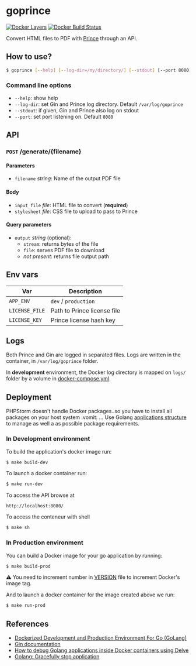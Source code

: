 # goprince

[![Docker Layers](https://images.microbadger.com/badges/image/spoon4/goprince.svg)][microbadger]
[![Docker Build Status](https://img.shields.io/docker/build/spoon4/goprince.svg)][dockerstore]

Convert HTML files to PDF with [Prince][prince] through an API.

## How to use?

```bash
$ goprince [--help] [--log-dir=/my/directory/] [--stdout] [--port 8080]
```

### Command line options

* `--help`: show help
* `--log-dir`: set Gin and Prince log directory. Default `/var/log/goprince`
* `--stdout`: if given, Gin and Prince also log on stdout
* `--port`: set port listening on. Default `8080`

## API

### `POST` /generate/{filename}

#### Parameters

* `filename` _string_: Name of the output PDF file

#### Body

* `input_file` _file_: HTML file to convert (**required**)
* `stylesheet` _file_: CSS file to upload to pass to Prince

#### Query parameters

* `output` _string_ (optional): 
    * `stream`: returns bytes of the file
    * `file`: serves PDF file to download
    * _not present_: returns file output path

## Env vars

|Var|Description|
|---|---|
|`APP_ENV`| `dev` / `production`|
|`LICENSE_FILE`|Path to Prince license file|
|`LICENSE_KEY`|Prince license hash key|

## Logs

Both Prince and Gin are logged in separated files.
Logs are written in the container, in `/var/log/goprince` folder.

In **development** environment, the Docker log directory is mapped on `logs/` folder by a volume in [docker-compose.yml](docker-compose.yml).

## Deployment

PHPStorm doesn't handle Docker packages..so you have to install all packages on your host system :vomit: ...
Use Golang [applications structure][app-structure] to manage as well a as possible package requirements.

### In Development environment
 
To build the application's docker image run:
```bash
$ make build-dev
```

To launch a docker container run:
```bash
$ make run-dev
```

To access the API browse at
```text
http://localhost:8080/
```

To access the conteneur with shell
```bash
$ make sh
```

### In Production environment

You can build a Docker image for your go application by running:

```bash
$ make build-prod
```
:warning: You need to increment number in [VERSION](version) file to increment Docker's image tag.

And to launch a docker container for the image created above we run:
```bash
$ make run-prod
```


## References

* [Dockerized Development and Production Environment For Go (GoLang)][tarkan-article]
* [Gin documentation][gin-doc]
* [How to debug Golang applications inside Docker containers using Delve][go-remote-debug]
* [Golang: Gracefully stop application][kpbird-graceful]

[microbadger]:      https://microbadger.com/images/spoon4/goprince
[dockerstore]:      https://store.docker.com/community/images/spoon4/goprince
[prince]:           http://www.princexml.com
[app-structure]:    https://golang.org/doc/code.html
[tarkan-article]:   https://www.surenderthakran.com/articles/tech/dockerized-development-and-production-environment-golang
[gin-doc]:          https://github.com/gin-gonic/gin/blob/master/README.md
[go-remote-debug]:  https://mikemadisonweb.github.io/2018/06/14/go-remote-debug/
[kpbird-graceful]:  https://medium.com/@kpbird/golang-gracefully-stop-application-23c2390bb212
